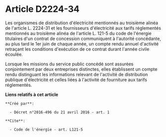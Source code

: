 # Article D2224-34

Les organismes de distribution d'électricité mentionnés au troisième alinéa de l'article L. 2224-31 et les fournisseurs
d'électricité aux tarifs réglementés mentionnés au troisième alinéa de l'article L. 121-5 du code de l'énergie titulaires
d'un contrat de concession communiquent à l'autorité concédante, au plus tard le 1er juin de chaque année, un compte rendu
annuel d'activité retraçant les conditions d'exécution de ce contrat durant l'année civile écoulée. 

Lorsque les missions du service public concédé sont assurées conjointement par deux entreprises distinctes, elles établissent
un compte rendu distinguant les informations relevant de l'activité de distribution publique d'électricité et celles liées à
l'activité de fourniture aux tarifs réglementés.

**Liens relatifs à cet article**

	**Créé par**:

	  - Décret n°2016-496 du 21 avril 2016 - art. 1

	**Cite**:

	  - Code de l'énergie - art. L121-5
